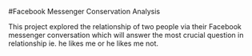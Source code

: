 #Facebook Messenger Conservation Analysis

This project explored the relationship of two people via their Facebook messenger conversation which will answer the most crucial question in relationship ie. he likes me or he likes me not. 
